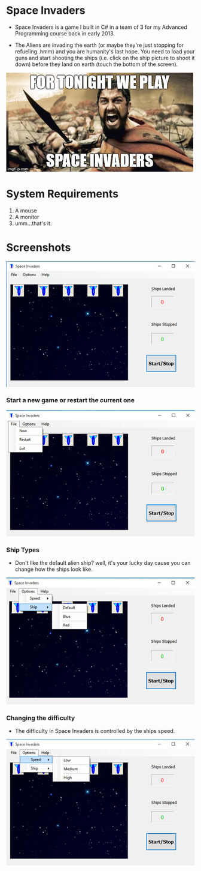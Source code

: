 # Space Invaders
* Space Invaders is a game I built in C# in a team of 3 for my Advanced Programming course back in early 2013.

* The Aliens are invading the earth (or maybe they're just stopping for refueling..hmm) and you are humanity's last hope. You need to load your guns and start shooting the ships (i.e. click on the ship picture to shoot it down) before they land on earth (touch the bottom of the screen).

![Space Invaders Meme](https://github.com/Yohanna/Space-Invaders/blob/master/Screeshots/meme.jpg "Meme")

# System Requirements
1. A mouse
2. A monitor
3. umm...that's it.


# Screenshots


![Start Screen](https://github.com/Yohanna/Space-Invaders/blob/master/Screeshots/start_screen.PNG "Start Screen")


### Start a new game or restart the current one
![File Menu](https://github.com/Yohanna/Space-Invaders/blob/master/Screeshots/file_menu.png "File Menu")

### Ship Types
* Don't like the default alien ship? well, it's your lucky day cause you can change how the ships look like.

![Options Menu](https://github.com/Yohanna/Space-Invaders/blob/master/Screeshots/options_menu_ship.png "Change ship type")


### Changing the difficulty
* The difficulty in Space Invaders is controlled by the ships speed.

![Options Menu](https://github.com/Yohanna/Space-Invaders/blob/master/Screeshots/options_menu_speed.png "Change ship speed")
